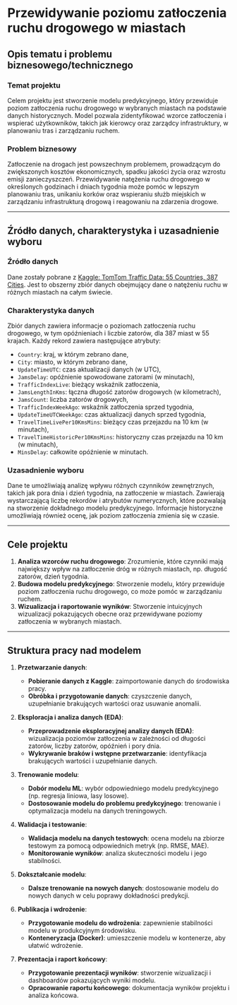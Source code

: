 # **Przewidywanie poziomu zatłoczenia ruchu drogowego w miastach**

## Opis tematu i problemu biznesowego/technicznego

### Temat projektu
Celem projektu jest stworzenie modelu predykcyjnego, który przewiduje poziom zatłoczenia ruchu drogowego w wybranych miastach na podstawie danych historycznych. Model pozwala zidentyfikować wzorce zatłoczenia i wspierać użytkowników, takich jak kierowcy oraz zarządcy infrastruktury, w planowaniu tras i zarządzaniu ruchem.

### Problem biznesowy
Zatłoczenie na drogach jest powszechnym problemem, prowadzącym do zwiększonych kosztów ekonomicznych, spadku jakości życia oraz wzrostu emisji zanieczyszczeń. Przewidywanie natężenia ruchu drogowego w określonych godzinach i dniach tygodnia może pomóc w lepszym planowaniu tras, unikaniu korków oraz wspieraniu służb miejskich w zarządzaniu infrastrukturą drogową i reagowaniu na zdarzenia drogowe.

---

## Źródło danych, charakterystyka i uzasadnienie wyboru

### Źródło danych
Dane zostały pobrane z [Kaggle: TomTom Traffic Data: 55 Countries, 387 Cities](https://www.kaggle.com/datasets/bwandowando/tomtom-traffic-data-55-countries-387-cities/data). Jest to obszerny zbiór danych obejmujący dane o natężeniu ruchu w różnych miastach na całym świecie.

### Charakterystyka danych
Zbiór danych zawiera informacje o poziomach zatłoczenia ruchu drogowego, w tym opóźnieniach i liczbie zatorów, dla 387 miast w 55 krajach. Każdy rekord zawiera następujące atrybuty:

- `Country`: kraj, w którym zebrano dane,
- `City`: miasto, w którym zebrano dane,
- `UpdateTimeUTC`: czas aktualizacji danych (w UTC),
- `JamsDelay`: opóźnienie spowodowane zatorami (w minutach),
- `TrafficIndexLive`: bieżący wskaźnik zatłoczenia,
- `JamsLengthInKms`: łączna długość zatorów drogowych (w kilometrach),
- `JamsCount`: liczba zatorów drogowych,
- `TrafficIndexWeekAgo`: wskaźnik zatłoczenia sprzed tygodnia,
- `UpdateTimeUTCWeekAgo`: czas aktualizacji danych sprzed tygodnia,
- `TravelTimeLivePer10KmsMins`: bieżący czas przejazdu na 10 km (w minutach),
- `TravelTimeHistoricPer10KmsMins`: historyczny czas przejazdu na 10 km (w minutach),
- `MinsDelay`: całkowite opóźnienie w minutach.

### Uzasadnienie wyboru
Dane te umożliwiają analizę wpływu różnych czynników zewnętrznych, takich jak pora dnia i dzień tygodnia, na zatłoczenie w miastach. Zawierają wystarczającą liczbę rekordów i atrybutów numerycznych, które pozwalają na stworzenie dokładnego modelu predykcyjnego. Informacje historyczne umożliwiają również ocenę, jak poziom zatłoczenia zmienia się w czasie.

---

## Cele projektu

1. **Analiza wzorców ruchu drogowego**: Zrozumienie, które czynniki mają największy wpływ na zatłoczenie dróg w różnych miastach, np. długość zatorów, dzień tygodnia.
2. **Budowa modelu predykcyjnego**: Stworzenie modelu, który przewiduje poziom zatłoczenia ruchu drogowego, co może pomóc w zarządzaniu ruchem.
3. **Wizualizacja i raportowanie wyników**: Stworzenie intuicyjnych wizualizacji pokazujących obecne oraz przewidywane poziomy zatłoczenia w wybranych miastach.

---

## Struktura pracy nad modelem

1. **Przetwarzanie danych**:
   - **Pobieranie danych z Kaggle**: zaimportowanie danych do środowiska pracy.
   - **Obróbka i przygotowanie danych**: czyszczenie danych, uzupełnianie brakujących wartości oraz usuwanie anomalii.

2. **Eksploracja i analiza danych (EDA)**:
   - **Przeprowadzenie eksploracyjnej analizy danych (EDA)**: wizualizacja poziomów zatłoczenia w zależności od długości zatorów, liczby zatorów, opóźnień i pory dnia.
   - **Wykrywanie braków i wstępne przetwarzanie**: identyfikacja brakujących wartości i uzupełnianie danych.

3. **Trenowanie modelu**:
   - **Dobór modelu ML**: wybór odpowiedniego modelu predykcyjnego (np. regresja liniowa, lasy losowe).
   - **Dostosowanie modelu do problemu predykcyjnego**: trenowanie i optymalizacja modelu na danych treningowych.

4. **Walidacja i testowanie**:
   - **Walidacja modelu na danych testowych**: ocena modelu na zbiorze testowym za pomocą odpowiednich metryk (np. RMSE, MAE).
   - **Monitorowanie wyników**: analiza skuteczności modelu i jego stabilności.

5. **Dokształcanie modelu**:
   - **Dalsze trenowanie na nowych danych**: dostosowanie modelu do nowych danych w celu poprawy dokładności predykcji.

6. **Publikacja i wdrożenie**:
   - **Przygotowanie modelu do wdrożenia**: zapewnienie stabilności modelu w produkcyjnym środowisku.
   - **Konteneryzacja (Docker)**: umieszczenie modelu w kontenerze, aby ułatwić wdrożenie.

7. **Prezentacja i raport końcowy**:
   - **Przygotowanie prezentacji wyników**: stworzenie wizualizacji i dashboardów pokazujących wyniki modelu.
   - **Opracowanie raportu końcowego**: dokumentacja wyników projektu i analiza końcowa.
